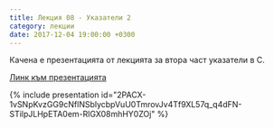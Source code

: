 ```yaml
---
title: Лекция 08 - Указатели 2
category: лекции
date: 2017-12-04 19:00:00 +0300
---
```


Качена е презентацията от лекцията за втора част указатели в С.

[Линк към презентацията](https://docs.google.com/presentation/d/e/2PACX-1vSNpKvzGG9cNflNSblycbpVuU0TmrovJv4Tf9XL57q_q4dFN-STilpJLHpETA0em-RlGX08mhHY0ZOj/pub?start=false&loop=false&delayms=3000)

{% include presentation id="2PACX-1vSNpKvzGG9cNflNSblycbpVuU0TmrovJv4Tf9XL57q_q4dFN-STilpJLHpETA0em-RlGX08mhHY0ZOj" %}
